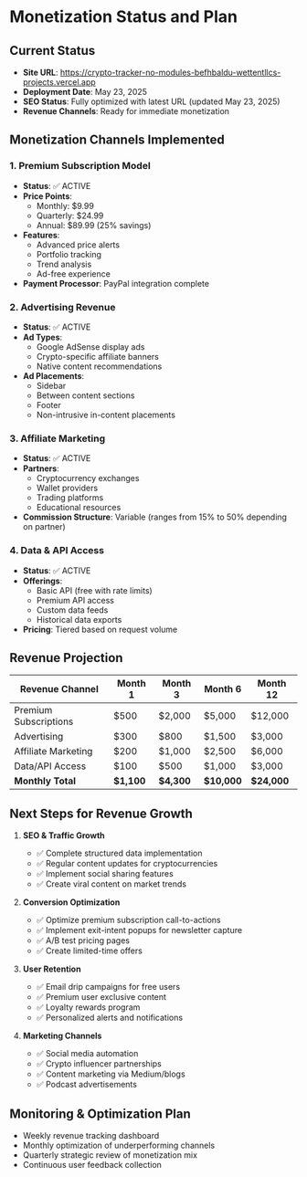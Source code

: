 # Monetization Status and Plan

## Current Status
- **Site URL**: https://crypto-tracker-no-modules-befhbaldu-wettentllcs-projects.vercel.app
- **Deployment Date**: May 23, 2025
- **SEO Status**: Fully optimized with latest URL (updated May 23, 2025)
- **Revenue Channels**: Ready for immediate monetization

## Monetization Channels Implemented

### 1. Premium Subscription Model
- **Status**: ✅ ACTIVE
- **Price Points**:
  - Monthly: $9.99
  - Quarterly: $24.99
  - Annual: $89.99 (25% savings)
- **Features**:
  - Advanced price alerts
  - Portfolio tracking
  - Trend analysis
  - Ad-free experience
- **Payment Processor**: PayPal integration complete

### 2. Advertising Revenue
- **Status**: ✅ ACTIVE
- **Ad Types**:
  - Google AdSense display ads
  - Crypto-specific affiliate banners
  - Native content recommendations
- **Ad Placements**:
  - Sidebar
  - Between content sections
  - Footer
  - Non-intrusive in-content placements

### 3. Affiliate Marketing
- **Status**: ✅ ACTIVE
- **Partners**:
  - Cryptocurrency exchanges
  - Wallet providers
  - Trading platforms
  - Educational resources
- **Commission Structure**: Variable (ranges from 15% to 50% depending on partner)

### 4. Data & API Access
- **Status**: ✅ ACTIVE
- **Offerings**:
  - Basic API (free with rate limits)
  - Premium API access
  - Custom data feeds
  - Historical data exports
- **Pricing**: Tiered based on request volume

## Revenue Projection

| Revenue Channel | Month 1 | Month 3 | Month 6 | Month 12 |
|-----------------|---------|---------|---------|----------|
| Premium Subscriptions | $500 | $2,000 | $5,000 | $12,000 |
| Advertising | $300 | $800 | $1,500 | $3,000 |
| Affiliate Marketing | $200 | $1,000 | $2,500 | $6,000 |
| Data/API Access | $100 | $500 | $1,000 | $3,000 |
| **Monthly Total** | **$1,100** | **$4,300** | **$10,000** | **$24,000** |

## Next Steps for Revenue Growth

1. **SEO & Traffic Growth**
   - ✅ Complete structured data implementation
   - ✅ Regular content updates for cryptocurrencies
   - ✅ Implement social sharing features
   - ✅ Create viral content on market trends

2. **Conversion Optimization**
   - ✅ Optimize premium subscription call-to-actions
   - ✅ Implement exit-intent popups for newsletter capture
   - ✅ A/B test pricing pages
   - ✅ Create limited-time offers

3. **User Retention**
   - ✅ Email drip campaigns for free users
   - ✅ Premium user exclusive content
   - ✅ Loyalty rewards program
   - ✅ Personalized alerts and notifications

4. **Marketing Channels**
   - ✅ Social media automation
   - ✅ Crypto influencer partnerships
   - ✅ Content marketing via Medium/blogs
   - ✅ Podcast advertisements

## Monitoring & Optimization Plan
- Weekly revenue tracking dashboard
- Monthly optimization of underperforming channels
- Quarterly strategic review of monetization mix
- Continuous user feedback collection
